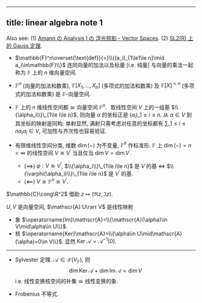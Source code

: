 
---
title: linear algebra note 1
---

Also see: (1) [Amann の Analysis I の 浮光掠影 - Vector Spaces](../../article/amann-cursory#Vector-Spaces). (2) [SL2(R) 上的 Gauss 定理](../symplectic/SL2(R)%20%E4%B8%8A%E7%9A%84%20Gauss%20%E5%AE%9A%E7%90%86.html). 

- $\mathbb{F}^n\overset{\text{def}}{=}\\{(a_i)_{1\le1\le n}\mid a_i\in\mathbb{F}\\}$ 连同向量的加法以及标量 [i.e. 纯量] 与向量的乘法一起称为 $\mathbb{F}$ 上的 $n$ 维向量空间.

- $\mathbb{F}^n$ (向量的加法和数乘), $\mathbb{F}[X_1,\dots,X_n]$ (多项式的加法和数乘) 及 $\mathbb{F}[X]^{\lt n}$ (多项式的加法和数乘) 是 $\mathbb{F}$-向量空间.

- $\mathbb{F}$ 上的 $n$ 维线性空间都 $\cong$ 向量空间 $\mathbb{F}^n$．取线性空间 $V$ 上的一组基 $\\{\alpha_i\\}\_{1\le i\le n}$, 则向量 $\alpha$ 的坐标正是 $(a_i)\_{1\le i\le n}$. 从 $\alpha\in V$ 到其坐标的映射是同构: 单射显然, 满射只需考虑对任意的坐标都有 $\sum\_{1\le i\le n}a_i\alpha_i\in V$, 可加性与齐次性也容易验证. 

- 有限维线性空间分类, 维数 $\dim(-)$ 为不变量, $\mathbb{F}^n$ 作标准形. $\mathbb{F}$ 上 $\dim(-)=n\lt\infty$ 的线性空间 $V\cong V^\prime$ 当且仅当 $\dim V=\dim V^\prime$. 
  - ($\implies$) $\varphi:V\cong V^\prime$, $\\{\alpha_i\\}\_{1\le i\le n}$ 是 $V$ 的基 $\iff$ $\\{\varphi(\alpha_i)\\}\_{1\le i\le n}$ 是 $V^\prime$ 的基. 
  - ($\impliedby$) $V\cong\mathbb{F}^n\cong V^\prime$. 
  

$\mathbb{C}\cong\R^2$ 借助 $z\mapsto(\Re z,\Im z)$. 

$U,V$ 是向量空间, $\mathscr{A}:U\rarr V$ 是线性映射 
- 象 $\operatorname{Im}\mathscr{A}=\\{\mathscr{A}(\alpha)\in V\mid\alpha\in U\\}$. 
- 核 $\operatorname{Ker}\mathscr{A}=\\{\alpha\in U\mid\mathscr{A}(\alpha)=0\in V\\}$. 显然 $\operatorname{Ker}\mathscr{A}=\mathscr{A}^{-1}(0)$. 



---

- Sylvester 定理. $\mathscr{A}\in\mathcal{L}(V_{\mathbb{F}})$, 则 $$\dim\operatorname{Ker}\mathscr{A}+\dim\operatorname{Im}\mathscr{A}=\dim V$$ i.e. 线性变换核空间的补集 $\cong$ 线性变换的象.

- Frobenius 不等式. 


